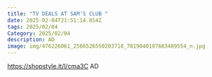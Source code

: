 ```yaml
---
title: "TV DEALS AT SAM'S CLUB "
date: 2025-02-04T21:51:14.854Z
tags: 2025/02/04
Category: 2025/02/04
description: AD
image: img/476226061_2566526550203718_7819040197683489554_n.jpg
---
```

https://shopstyle.it/l/cma3C AD